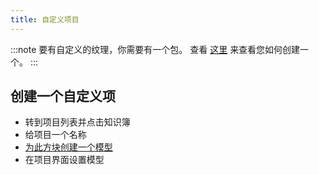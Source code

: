 ```yaml
---
title: 自定义项目
---
```


:::note 要有自定义的纹理，你需要有一个包。 查看 [这里](pack.md#create-a-pack) 来查看您如何创建一个。 :::

## 创建一个自定义项

* 转到项目列表并点击知识簿
* 给项目一个名称
* [为此方块创建一个模型](custom-models.md)
* 在项目界面设置模型
